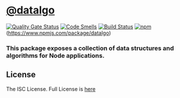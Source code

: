 # [@datalgo](https://github.com/tomkoufakis/datalgo)

[![Quality Gate Status](https://sonarcloud.io/api/project_badges/measure?project=tomkoufakis_datalgo&metric=alert_status)](https://sonarcloud.io/dashboard?id=tomkoufakis_datalgo)
[![Code Smells](https://sonarcloud.io/api/project_badges/measure?project=tomkoufakis_datalgo&metric=code_smells)](https://sonarcloud.io/dashboard?id=tomkoufakis_datalgo)
[![Build Status](https://travis-ci.com/tomkoufakis/datalgo.svg?branch=master)](https://travis-ci.com/tomkoufakis/datalgo)
[![npm](https://img.shields.io/npm/v/datalgo.svg)](https://www.npmjs.com/package/datalgo)
(https://www.npmjs.com/package/datalgo)

### This package exposes a collection of data structures and algorithms for Node applications.

## License
The ISC License. Full License is [here](https://github.com/tomkoufakis/datalgo/blob/master/LICENSE)